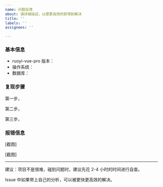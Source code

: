 ```yaml
---
name: 问题反馈
about: 请详细描述，以便更高快的获得到解决
title: ''
labels: ''
assignees: ''

---
```


### 基本信息

- ruoyi-vue-pro 版本：
- 操作系统：
- 数据库：

### 复现步骤

第一步，

第二步，

第三步，

### 报错信息

[截图]

[截图]

---

建议：项目不是很难，碰到问题时，建议先花 2-4 小时的时间进行自查。

Issue 中如果带上自己的分析，可以被更快更高效的解决。
